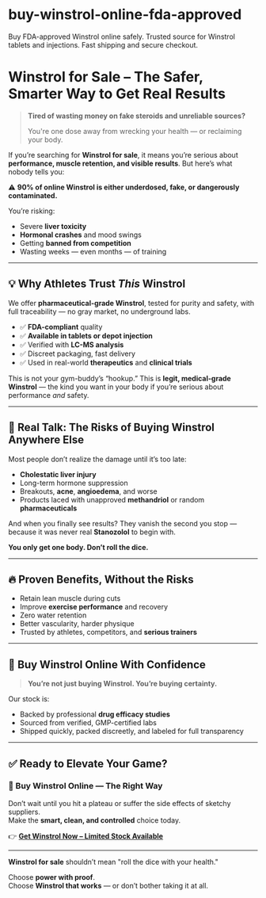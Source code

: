 # buy-winstrol-online-fda-approved
Buy FDA-approved Winstrol online safely. Trusted source for Winstrol tablets and injections. Fast shipping and secure checkout.

# Winstrol for Sale – The Safer, Smarter Way to Get Real Results

> **Tired of wasting money on fake steroids and unreliable sources?**
>
> You're one dose away from wrecking your health — or reclaiming your body.

If you’re searching for **Winstrol for sale**, it means you’re serious about **performance, muscle retention, and visible results**. But here’s what nobody tells you:

⚠️ **90% of online Winstrol is either underdosed, fake, or dangerously contaminated.**

You’re risking:
- Severe **liver toxicity**
- **Hormonal crashes** and mood swings
- Getting **banned from competition**
- Wasting weeks — even months — of training

---

## 💡 Why Athletes Trust *This* Winstrol

We offer **pharmaceutical-grade Winstrol**, tested for purity and safety, with full traceability — no gray market, no underground labs.

- ✅ **FDA-compliant** quality  
- ✅ **Available in tablets or depot injection**  
- ✅ Verified with **LC-MS analysis**  
- ✅ Discreet packaging, fast delivery  
- ✅ Used in real-world **therapeutics** and **clinical trials**

This is not your gym-buddy’s “hookup.” This is **legit, medical-grade Winstrol** — the kind you want in your body if you’re serious about performance *and* safety.

---

## 🚫 Real Talk: The Risks of Buying Winstrol Anywhere Else

Most people don’t realize the damage until it’s too late:
- **Cholestatic liver injury**
- Long-term hormone suppression
- Breakouts, **acne**, **angioedema**, and worse
- Products laced with unapproved **methandriol** or random **pharmaceuticals**

And when you finally see results? They vanish the second you stop — because it was never real **Stanozolol** to begin with.

**You only get one body. Don’t roll the dice.**

---

## 🔥 Proven Benefits, Without the Risks

- Retain lean muscle during cuts  
- Improve **exercise performance** and recovery  
- Zero water retention  
- Better vascularity, harder physique  
- Trusted by athletes, competitors, and **serious trainers**

---

## 🛒 Buy Winstrol Online With Confidence

> **You’re not just buying Winstrol. You’re buying certainty.**

Our stock is:
- Backed by professional **drug efficacy studies**
- Sourced from verified, GMP-certified labs
- Shipped quickly, packed discreetly, and labeled for full transparency

---

## ✅ Ready to Elevate Your Game?

### 💪 Buy Winstrol Online — The Right Way

Don’t wait until you hit a plateau or suffer the side effects of sketchy suppliers.  
Make the **smart, clean, and controlled** choice today.

👉 [**Get Winstrol Now – Limited Stock Available**](#)

---

**Winstrol for sale** shouldn’t mean "roll the dice with your health."

Choose **power with proof**.  
Choose **Winstrol that works** — or don’t bother taking it at all.

